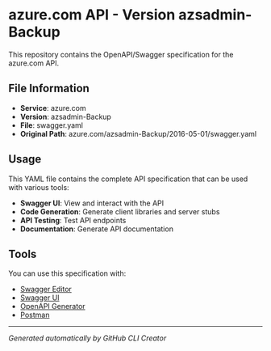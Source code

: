 # azure.com API - Version azsadmin-Backup

This repository contains the OpenAPI/Swagger specification for the azure.com API.

## File Information

- **Service**: azure.com
- **Version**: azsadmin-Backup
- **File**: swagger.yaml
- **Original Path**: azure.com/azsadmin-Backup/2016-05-01/swagger.yaml

## Usage

This YAML file contains the complete API specification that can be used with various tools:

- **Swagger UI**: View and interact with the API
- **Code Generation**: Generate client libraries and server stubs
- **API Testing**: Test API endpoints
- **Documentation**: Generate API documentation

## Tools

You can use this specification with:

- [Swagger Editor](https://editor.swagger.io/)
- [Swagger UI](https://swagger.io/tools/swagger-ui/)
- [OpenAPI Generator](https://openapi-generator.tech/)
- [Postman](https://www.postman.com/)

---

*Generated automatically by GitHub CLI Creator*
